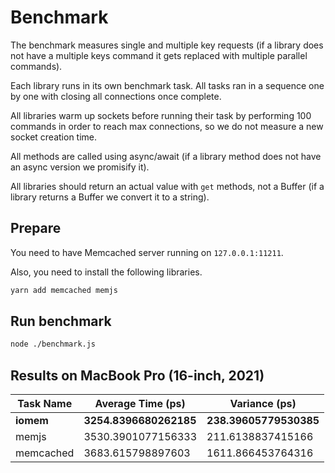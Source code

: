 # Benchmark

The benchmark measures single and multiple key requests (if a library does not have a multiple keys command it gets replaced with multiple parallel commands).

Each library runs in its own benchmark task. All tasks ran in a sequence one by one with closing all connections once complete.

All libraries warm up sockets before running their task by performing 100 commands in order to reach max connections, so we do not measure a new socket creation time.

All methods are called using async/await (if a library method does not have an async version we promisify it).

All libraries should return an actual value with `get` methods, not a Buffer (if a library returns a Buffer we convert it to a string).

## Prepare

You need to have Memcached server running on `127.0.0.1:11211`.

Also, you need to install the following libraries.

```sh
yarn add memcached memjs
```

## Run benchmark

```sh
node ./benchmark.js
```

## Results on MacBook Pro (16-inch, 2021)

|Task Name|Average Time (ps)|Variance (ps)|
|---------|-----------------|-------------|
|**iomem**|**3254.8396680262185**|**238.39605779530385**|
|memjs|3530.3901077156333|211.6138837415166|
|memcached|3683.615798897603|1611.866453764316|

